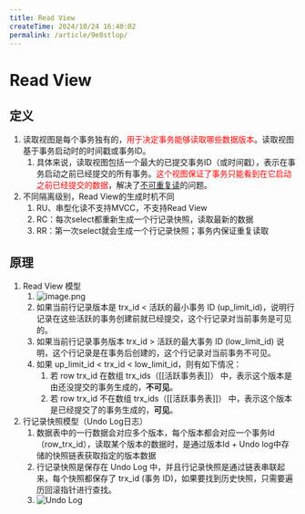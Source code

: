 ```yaml
---
title: Read View
createTime: 2024/10/24 16:40:02
permalink: /article/9e0stlop/
---
```

# Read View
## 定义
1. 读取视图是每个事务独有的，<font color="#ff0000">用于决定事务能够读取哪些数据版本</font>。读取视图基于事务启动时的时间戳或事务ID。
	1. 具体来说，读取视图包括一个最大的已提交事务ID（或时间戳），表示在事务启动之前已经提交的所有事务。<font color="#ff0000">这个视图保证了事务只能看到在它启动之前已经提交的数据</font>，解决了[不可重复读](note/Database/关系型数据库/MySQL/不可重复读.md)的问题。
2. 不同隔离级别，Read View的生成时机不同
	1. RU、串型化读不支持MVCC，不支持Read View
	2. RC：每次select都重新生成一个行记录快照，读取最新的数据
	3. RR：第一次select就会生成一个行记录快照；事务内保证重复读取
## 原理
1. Read View 模型
	1. ![image.png](https://raw.gitmirror.com/jiuxi521/typora/master/202403131742166.png)
	2. 如果当前行记录版本是 trx_id < 活跃的最小事务 ID (up_limit_id)，说明行记录在这些活跃的事务创建前就已经提交，这个行记录对当前事务是可见的。
	3. 如果当前行记录事务版本 trx_id > 活跃的最大事务 ID (low_limit_id) 说明，这个行记录是在事务后创建的，这个行记录对当前事务不可见。
	4. 如果 up_limit_id < trx_id < low_limit_id，则有如下情况：
		1. 若 row trx_id 在数组 trx_ids（[[活跃事务表]]） 中，表示这个版本是由还没提交的事务生成的，**不可见**。
		2. 若 row trx_id 不在数组 trx_ids（[[活跃事务表]]） 中，表示这个版本是已经提交了的事务生成的，**可见**。
2. 行记录快照模型（Undo Log日志）
	1. 数据表中的一行数据会对应多个版本，每个版本都会对应一个事务Id（row_trx_id），读取某个版本的数据时，是通过版本Id + Undo log中存储的快照链表获取指定的版本数据
	2. 行记录快照是保存在 Undo Log 中，并且行记录快照是通过链表串联起来，每个快照都保存了 trx_id (事务 ID)，如果要找到历史快照，只需要遍历回滚指针进行查找。
	3. ![Undo Log](https://raw.gitmirror.com/jiuxi521/typora/master/202403131746913.png)
